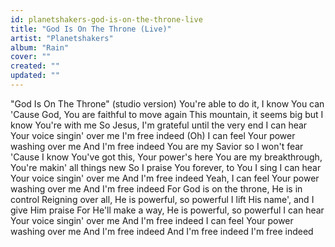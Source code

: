 ```yaml
---
id: planetshakers-god-is-on-the-throne-live
title: "God Is On The Throne (Live)"
artist: "Planetshakers"
album: "Rain"
cover: ""
created: ""
updated: ""
---
```


"God Is On The Throne"
(studio version)
You're able to do it, I know You can
'Cause God, You are faithful to move again
This mountain, it seems big but I know You're with me
So Jesus, I'm grateful until the very end
I can hear Your voice singin' over me
I'm free indeed
(Oh) I can feel Your power washing over me
And I'm free indeed
You are my Savior so I won't fear
'Cause I know You've got this, Your power's here
You are my breakthrough, You're makin' all things new
So I praise You forever, to You I sing
I can hear Your voice singin' over me
And I'm free indeed
Yeah, I can feel Your power washing over me
And I'm free indeed
For God is on the throne, He is in control
Reigning over all, He is powerful, so powerful
I lift His name', and I give Him praise
For He'll make a way, He is powerful, so powerful
I can hear Your voice singin' over me
And I'm free indeed
I can feel Your power washing over me
And I'm free indeed
And I'm free indeed
I'm free indeed